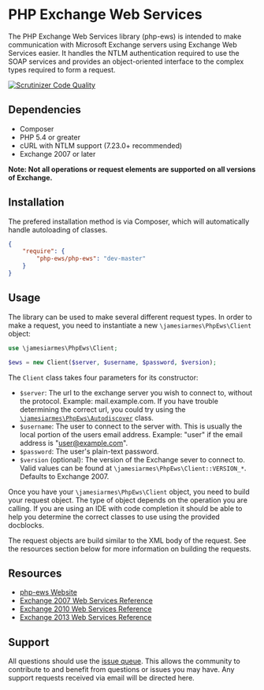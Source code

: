 PHP Exchange Web Services
===================================

The PHP Exchange Web Services library (php-ews) is intended to make
communication with Microsoft Exchange servers using Exchange Web Services
easier. It handles the NTLM authentication required to use the SOAP
services and provides an object-oriented interface to the complex types
required to form a request.


[![Scrutinizer Code Quality](https://scrutinizer-ci.com/g/jamesiarmes/php-ews/badges/quality-score.png?b=master)](https://scrutinizer-ci.com/g/jamesiarmes/php-ews/?branch=master)

Dependencies
------------

 * Composer
 * PHP 5.4 or greater
 * cURL with NTLM support (7.23.0+ recommended)
 * Exchange 2007 or later

**Note: Not all operations or request elements are supported on all versions of
Exchange.**


Installation
------------

The prefered installation method is via Composer, which will automatically
handle autoloading of classes.

```json
{
    "require": {
        "php-ews/php-ews": "dev-master"
    }
}
```

## Usage
The library can be used to make several different request types. In order to
make a request, you need to instantiate a new `\jamesiarmes\PhpEws\Client`
object:

```php
use \jamesiarmes\PhpEws\Client;

$ews = new Client($server, $username, $password, $version);
```

The `Client` class takes four parameters for its constructor:

 * `$server`: The url to the exchange server you wish to connect to, without
 the protocol. Example: mail.example.com. If you have trouble determining the
 correct url, you could try using the
 [`\jamesiarmes\PhpEws\Autodiscover`](https://github.com/jamesiarmes/php-ews/wiki/Autodiscovery)
 class.
 * `$username`: The user to connect to the server with. This is usually the
 local portion of the users email address. Example: "user" if the email address
 is "user@example.com".
 * `$password`: The user's plain-text password.
 * `$version` (optional): The version of the Exchange sever to connect to. Valid
 values can be found at `\jamesiarmes\PhpEws\Client::VERSION_*`. Defaults to
 Exchange 2007.

Once you have your `\jamesiarmes\PhpEws\Client` object, you need to build your
request object. The type of object depends on the operation you are calling. If
you are using an IDE with code completion it should be able to help you
determine the correct classes to use using the provided docblocks.

The request objects are build similar to the XML body of the request. See the
resources section below for more information on building the requests.

## Resources
* [php-ews Website](http://jamesarmes.com/php-ews/)
* [Exchange 2007 Web Services Reference](http://msdn.microsoft.com/library/bb204119\(v=EXCHG.80\).aspx)
* [Exchange 2010 Web Services Reference](http://msdn.microsoft.com/library/bb204119\(v=exchg.140\).aspx)
* [Exchange 2013 Web Services Reference](http://msdn.microsoft.com/library/bb204119\(v=exchg.150\).aspx)

## Support
All questions should use the
[issue queue](https://github.com/jamesiarmes/php-ews/issues). This allows the
community to contribute to and benefit from questions or issues you may have.
Any support requests received via email will be directed here.

